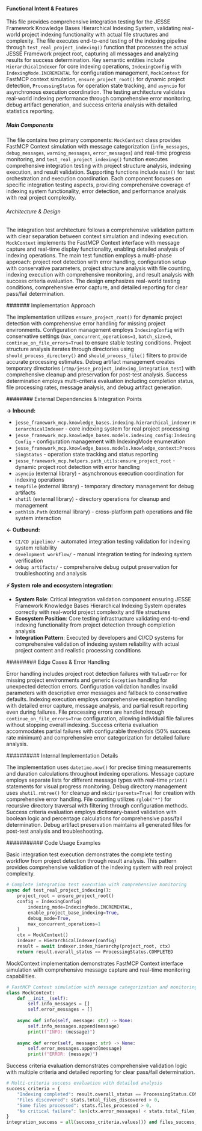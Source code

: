 <!-- CACHE_METADATA_START -->
<!-- Source File: {PROJECT_ROOT}/jesse-framework-mcp/tests/test_project_indexing_integration.py -->
<!-- Cached On: 2025-07-05T13:01:48.891830 -->
<!-- Source Modified: 2025-07-04T13:35:03.909106 -->
<!-- Cache Version: 1.0 -->
<!-- CACHE_METADATA_END -->

#### Functional Intent & Features

This file provides comprehensive integration testing for the JESSE Framework Knowledge Bases Hierarchical Indexing System, validating real-world project indexing functionality with actual file structures and complexity. The file executes end-to-end testing of the indexing pipeline through `test_real_project_indexing()` function that processes the actual JESSE Framework project root, capturing all messages and analyzing results for success determination. Key semantic entities include `HierarchicalIndexer` for core indexing operations, `IndexingConfig` with `IndexingMode.INCREMENTAL` for configuration management, `MockContext` for FastMCP context simulation, `ensure_project_root()` for dynamic project detection, `ProcessingStatus` for operation state tracking, and `asyncio` for asynchronous execution coordination. The testing architecture validates real-world indexing performance through comprehensive error monitoring, debug artifact generation, and success criteria analysis with detailed statistics reporting.

##### Main Components

The file contains two primary components: `MockContext` class provides FastMCP Context simulation with message categorization (`info_messages`, `debug_messages`, `warning_messages`, `error_messages`) and real-time progress monitoring, and `test_real_project_indexing()` function executes comprehensive integration testing with project structure analysis, indexing execution, and result validation. Supporting functions include `main()` for test orchestration and execution coordination. Each component focuses on specific integration testing aspects, providing comprehensive coverage of indexing system functionality, error detection, and performance analysis with real project complexity.

###### Architecture & Design

The integration test architecture follows a comprehensive validation pattern with clear separation between context simulation and indexing execution. `MockContext` implements the FastMCP Context interface with message capture and real-time display functionality, enabling detailed analysis of indexing operations. The main test function employs a multi-phase approach: project root detection with error handling, configuration setup with conservative parameters, project structure analysis with file counting, indexing execution with comprehensive monitoring, and result analysis with success criteria evaluation. The design emphasizes real-world testing conditions, comprehensive error capture, and detailed reporting for clear pass/fail determination.

####### Implementation Approach

The implementation utilizes `ensure_project_root()` for dynamic project detection with comprehensive error handling for missing project environments. Configuration management employs `IndexingConfig` with conservative settings (`max_concurrent_operations=1`, `batch_size=5`, `continue_on_file_errors=True`) to ensure stable testing conditions. Project structure analysis iterates through directories using `should_process_directory()` and `should_process_file()` filters to provide accurate processing estimates. Debug artifact management creates temporary directories (`/tmp/jesse_project_indexing_integration_test`) with comprehensive cleanup and preservation for post-test analysis. Success determination employs multi-criteria evaluation including completion status, file processing rates, message analysis, and debug artifact generation.

######## External Dependencies & Integration Points

**→ Inbound:**
- `jesse_framework_mcp.knowledge_bases.indexing.hierarchical_indexer:HierarchicalIndexer` - core indexing system for real project processing
- `jesse_framework_mcp.knowledge_bases.models.indexing_config:IndexingConfig` - configuration management with IndexingMode enumeration
- `jesse_framework_mcp.knowledge_bases.models.knowledge_context:ProcessingStatus` - operation state tracking and status reporting
- `jesse_framework_mcp.helpers.path_utils:ensure_project_root` - dynamic project root detection with error handling
- `asyncio` (external library) - asynchronous execution coordination for indexing operations
- `tempfile` (external library) - temporary directory management for debug artifacts
- `shutil` (external library) - directory operations for cleanup and management
- `pathlib.Path` (external library) - cross-platform path operations and file system interaction

**← Outbound:**
- `CI/CD pipeline/` - automated integration testing validation for indexing system reliability
- `development workflow/` - manual integration testing for indexing system verification
- `debug artifacts/` - comprehensive debug output preservation for troubleshooting and analysis

**⚡ System role and ecosystem integration:**
- **System Role**: Critical integration validation component ensuring JESSE Framework Knowledge Bases Hierarchical Indexing System operates correctly with real-world project complexity and file structures
- **Ecosystem Position**: Core testing infrastructure validating end-to-end indexing functionality from project detection through completion analysis
- **Integration Pattern**: Executed by developers and CI/CD systems for comprehensive validation of indexing system reliability with actual project content and realistic processing conditions

######### Edge Cases & Error Handling

Error handling includes project root detection failures with `ValueError` for missing project environments and generic `Exception` handling for unexpected detection errors. Configuration validation handles invalid parameters with descriptive error messages and fallback to conservative defaults. Indexing execution employs comprehensive exception handling with detailed error capture, message analysis, and partial result reporting even during failures. File processing errors are handled through `continue_on_file_errors=True` configuration, allowing individual file failures without stopping overall indexing. Success criteria evaluation accommodates partial failures with configurable thresholds (50% success rate minimum) and comprehensive error categorization for detailed failure analysis.

########## Internal Implementation Details

The implementation uses `datetime.now()` for precise timing measurements and duration calculations throughout indexing operations. Message capture employs separate lists for different message types with real-time `print()` statements for visual progress monitoring. Debug directory management uses `shutil.rmtree()` for cleanup and `mkdir(parents=True)` for creation with comprehensive error handling. File counting utilizes `rglob("*")` for recursive directory traversal with filtering through configuration methods. Success criteria evaluation employs dictionary-based validation with boolean logic and percentage calculations for comprehensive pass/fail determination. Debug artifact preservation maintains all generated files for post-test analysis and troubleshooting.

########### Code Usage Examples

Basic integration test execution demonstrates the complete testing workflow from project detection through result analysis. This pattern provides comprehensive validation of the indexing system with real project complexity.

```python
# Complete integration test execution with comprehensive monitoring
async def test_real_project_indexing():
    project_root = ensure_project_root()
    config = IndexingConfig(
        indexing_mode=IndexingMode.INCREMENTAL,
        enable_project_base_indexing=True,
        debug_mode=True,
        max_concurrent_operations=1
    )
    ctx = MockContext()
    indexer = HierarchicalIndexer(config)
    result = await indexer.index_hierarchy(project_root, ctx)
    return result.overall_status == ProcessingStatus.COMPLETED
```

MockContext implementation demonstrates FastMCP Context interface simulation with comprehensive message capture and real-time monitoring capabilities.

```python
# FastMCP Context simulation with message categorization and monitoring
class MockContext:
    def __init__(self):
        self.info_messages = []
        self.error_messages = []
    
    async def info(self, message: str) -> None:
        self.info_messages.append(message)
        print(f"INFO: {message}")
    
    async def error(self, message: str) -> None:
        self.error_messages.append(message)
        print(f"ERROR: {message}")
```

Success criteria evaluation demonstrates comprehensive validation logic with multiple criteria and detailed reporting for clear pass/fail determination.

```python
# Multi-criteria success evaluation with detailed analysis
success_criteria = {
    "Indexing completed": result.overall_status == ProcessingStatus.COMPLETED,
    "Files discovered": stats.total_files_discovered > 0,
    "Some files processed": stats.files_processed > 0,
    "No critical failure": len(ctx.error_messages) < stats.total_files_discovered
}
integration_success = all(success_criteria.values()) and files_success_rate > 50
```